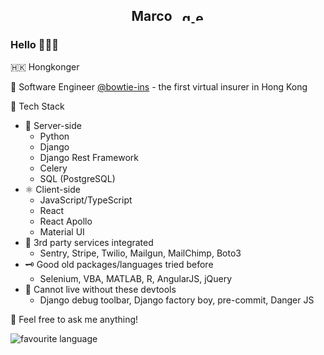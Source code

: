 <h2 align="center">
  <span>
     Marco &nbsp;
  </span>

  <a href="https://github.com/marcolcl">
    <img src="https://cdn.jsdelivr.net/npm/simple-icons@3.0.1/icons/github.svg" alt="github" height="16" width="16" />
  </a>
  
  <a href="mailto:marco.lui@bowtie.com.hk">
    <img src="https://cdn.jsdelivr.net/npm/simple-icons@3.0.1/icons/mail-dot-ru.svg" alt="email" height="16" width="16" />
  </a>
</h2>


### Hello 🧑🏼‍💻

🇭🇰 Hongkonger

🔭 Software Engineer [@bowtie-ins](https://github.com/bowtie-ins) - the first virtual insurer in Hong Kong

📝 Tech Stack
- 🐍 Server-side
  - Python
  - Django
  - Django Rest Framework
  - Celery
  - SQL (PostgreSQL)
- ⚛️ Client-side
  - JavaScript/TypeScript
  - React
  - React Apollo
  - Material UI
- 🔌 3rd party services integrated
  - Sentry, Stripe, Twilio, Mailgun, MailChimp, Boto3
- 🗝️ Good old packages/languages tried before
  - Selenium, VBA, MATLAB, R, AngularJS, jQuery
- 🧰 Cannot live without these devtools
  - Django debug toolbar, Django factory boy, pre-commit, Danger JS

💬 Feel free to ask me anything!


<p align="left">
  <!-- <img
    alt="marco's github stats"
    src="https://github-readme-stats.vercel.app/api?username=marcolcl&show_icons=true&hide_border=true&count_private=true&include_all_commits=true&hide=stars,prs,contribs"
  /> -->
  <img
    alt="favourite language"
    src="https://github-readme-stats.vercel.app/api/top-langs/?username=marcolcl&layout=compact&hide_border=true&hide_title=true"
  />
</div>


<!--
**marcolcl/marcolcl** is a ✨ _special_ ✨ repository because its `README.md` (this file) appears on your GitHub profile.

Here are some ideas to get you started:

- 🔭 I’m currently working on ...
- 🌱 I’m currently learning ...
- 👯 I’m looking to collaborate on ...
- 🤔 I’m looking for help with ...
- 💬 Ask me about ...
- 📫 How to reach me: ...
- 😄 Pronouns: ...
- ⚡ Fun fact: ...
-->

